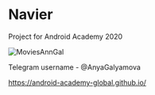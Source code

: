 # Navier
Project for Android Academy 2020

![MoviesAnnGal](https://user-images.githubusercontent.com/51135284/107936972-5a8d8880-6f94-11eb-9c87-0eb61d5ca2d0.gif)

Telegram username - @AnyaGalyamova

https://android-academy-global.github.io/

